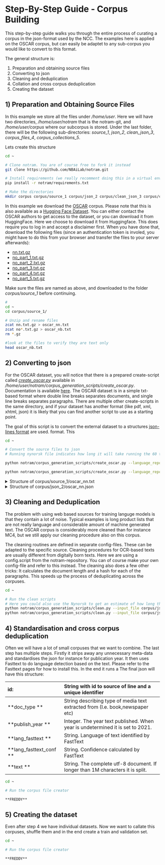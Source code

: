 # Step-By-Step Guide - Corpus Building
This step-by-step guide walks you through the entire process of curating a corpus in the json-format used by the NCC. The examples here is applied on the OSCAR corpus, but can easily be adaptet to any sub-corpus you would like to convert to this format.

The general structure is:
1) Preparation and obtaining source files
2) Converting to json
3) Cleaning and deduplication
4) Collation and cross corpus deduplication
5) Creating the dataset


## 1) Preparation and Obtaining Source Files
In this example we store all the files under */home/user*. Here we will have two directories, */home/user/notram* that is the notram-git, and */home/user/corpus* where our subcorpus is stored. Under the last folder, there will be the following sub-directories: *source\_1*, *json\_2*, *clean\_json\_3*, *corpus\_files\_4*, *corpus\_collections_5*.

Lets create this structure
```bash
cd ~

# Clone notram. You are of course free to fork it instead
git clone https://github.com/NBAiLab/notram.git

# Install requirements (we really recomment doing this in a virtual environment)
pip install -r notram/requirements.txt

# Make the directories
mkdir corpus corpus/source_1 corpus/json_2 corpus/clean_json_3 corpus/corpus_files_4 corpus/corpus_collections_5

```

In this example we download the [OSCAR](https://oscar-corpus.com/post/oscar-v21-09/) corpus. Please note that this is also available as a [Hugging Face Dataset](https://huggingface.co/datasets/oscar-corpus/OSCAR-2109). You can either contact the OSCAR authors to get access to the dataset, or you can download it from HuggingFace. Here we choose to download it from Huggingface. This does require you to log in and accept a disclaimer first. When you have done that, download the following files (since an authentication token is involed, you might have to do this from your browser and transfer the files to your server afterwards):

* [nn.txt.gz](https://huggingface.co/datasets/oscar-corpus/OSCAR-2109/blob/main/packaged/nn/nn.txt.gz)
* [no_part_1.txt.gz](https://huggingface.co/datasets/oscar-corpus/OSCAR-2109/resolve/main/packaged/no/no_part_1.txt.gz)
* [no_part_2.txt.gz](https://huggingface.co/datasets/oscar-corpus/OSCAR-2109/resolve/main/packaged/no/no_part_2.txt.gz)
* [no_part_3.txt.gz](https://huggingface.co/datasets/oscar-corpus/OSCAR-2109/resolve/main/packaged/no/no_part_3.txt.gz)
* [no_part_4.txt.gz](https://huggingface.co/datasets/oscar-corpus/OSCAR-2109/resolve/main/packaged/no/no_part_4.txt.gz)
* [no_part_5.txt.gz](https://huggingface.co/datasets/oscar-corpus/OSCAR-2109/resolve/main/packaged/no/no_part_5.txt.gz)

Make sure the files are named as above, and downloaded to the folder *corpus/source_1* before continuing.

```bash
#
cd ~
cd corpus/source_1/

# Unzip and rename files
zcat nn.txt.gz > oscar_nn.txt
zcat no*.txt.gz > oscar_nb.txt
rm *.gz

#look at the files to verify they are text only
head oscar_nb.txt
```

## 2) Converting to json
For the OSCAR dataset, you will notice that there is a prepared create-script called [*create_oscar.py*](https://github.com/NBAiLab/notram/blob/master/corpus_generation_scripts/create_oscar.py) available in */home/user/notram/corpus_generation_scripts/create_oscar.py*. Documentation is available [here](https://github.com/NBAiLab/notram/blob/master/guides/create_scripts.md#create_oscarpy). The OSCAR dataset is in a simple txt-based format where double line breaks separates documents, and single line breaks separates paragraphs. There are multiple other create-scripts in the same directory, and if your dataset has another format (like pdf, xml, xhtml, json) it is likely that you can find another script to use as a starting point.

The goal of this script is to convert the external dataset to a structures [json-lines format](https://github.com/NBAiLab/notram/blob/master/guides/text_extraction_format.md) are used. format. This 

```bash
cd ~

# Convert the source files to json
# Running nynorsk file indicates how long it will take running the 60 times larger Bokmål file

python notram/corpus_generation_scripts/create_oscar.py --language_reported nn --doc_type oscar_nn --input_file corpus/source_1/oscar_nn.txt --output_file corpus/json_2/oscar_nn.json

python notram/corpus_generation_scripts/create_oscar.py --language_reported nb  --doc_type oscar_nb --input_file corpus/source_1/oscar_nb.txt --output_file corpus/json_2/oscar_nb.json

```
<details>
  <summary>Structure of corpus/source_1/oscar_nn.txt</summary>
 
```bash
Bygda Ålfoten vart ein del av Bremanger kommune då Davik kommune vart delt i tre ved kommunereguleringa i 1964. (Foto: Arild Nybø, NRK)
I mellomalderen låg det ei kyrkje på Utvær. Utvær ligg åtte km vestanfor dei andre øyane i Solund, og er det vestlegaste punktet i Noreg som har vore busett. Kvifor vart det bygd eit gudshus bokstaveleg tala midt ute i havet?
```
  
</details>

<details>
  <summary>Structure of corpus/json_2/oscar_nn.json</summary>

  ```bash
 
  {
  "doc_type": "oscar_nn",
  "id": "oscar_nn_2",
  "language_reported": "nn",
  "paragraphs": [
    {
      "paragraph_id": 0,
      "text": "Bygda Ålfoten vart ein del av Bremanger kommune då Davik kommune vart delt i tre ved kommunereguleringa i 1964. (Foto: Arild Nybø, NRK)"
    },
    {
      "paragraph_id": 1,
      "text": "I mellomalderen låg det ei kyrkje på Utvær. Utvær ligg åtte km vestanfor dei andre øyane i Solund, og er det vestlegaste punktet i Noreg som har vore busett. Kvifor vart det bygd eit gudshus bokstaveleg tala midt ute i havet?"
    }
  ]
}
  
```
  
</details>

## 3) Cleaning and Deduplication
The problem with using web based sources for training languge models is that they contain a lot of noise. Typical examples is long product lists that are not really language and considerable amount of machine generated text. The OSCAR corpus is considerably more cleaned than for instance MC4, but we still apply our cleaning procedure also on this corpus.

The cleaning routines are defined in separate config-files. These can be adapted to the specific source. Cleaning procedures for OCR-based texts are usually different from digitally born texts. Here we are using a config.script from the notram-repository. You can of course make your own config-file and refer to this instead. The cleaning also does a few other tricks: It calculates the document length and a hash for each of the paragraphs. This speeds up the process of deduplicating across the corpuses.

```bash
cd ~ 

# Run the clean scripts
# Here you could also use the Nynorsk to get an estimate of how long the Bokmål script will take
python notram/corpus_generation_scripts/clean.py --input_file corpus/json2/oscar_nn.json --ouput_folder corpus/clean_json_3 --config_file notram/corpus_generation_scripts/config/config.json
python notram/corpus_generation_scripts/clean.py --input_file corpus/json2/oscar_nb.json --ouput_folder corpus/clean_json_3 --config_file notram/corpus_generation_scripts/config/config.json
```

## 4) Standardisation and cross corpus deduplication
Often we will have a lot of small corpuses that we want to combine. The last step has multiple steps. Firstly it strips away any unnecessary meta-data and standardises the json for instance for publication year. It then uses Fasttext to do language detection based on the text. Please refer to the Fasttext pages for how to install this. In the end it runs a The final json will have this structure:

|**id:** | String with id to source of line and a unique identifier|
|:-----------|:------------|
|**doc_type ** | String describing type of media text extracted from (I.e. book,newspaper etc)|
|**publish_year ** | Integer. The year text published. When year is undetermined it is set to 2021.|
|**lang_fasttext ** | String. Language of text identified by FastText|
|**lang_fasttext_conf ** | String. Confidence calculated by FastText|
|**text ** | String. The complete utf-8 document. If longer than 1M characters it is split.|

```bash
cd ~ 

# Run the corpus file creator

**FREDDY**

```


## 5) Creating the dataset
Even after step 4 we have individual datasets. Now we want to callate this corpuses, shuffle them and in the end create a train and validation set.

```bash
cd ~ 

# Run the corpus file creator

**FREDDY**

```

